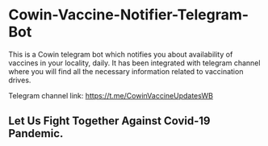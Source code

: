 # Cowin-Vaccine-Notifier-Telegram-Bot

This is a Cowin telegram bot which notifies you about availability of vaccines in your locality, daily.
It has been integrated with telegram channel where you will find all the necessary information related to vaccination drives.

Telegram channel link: https://t.me/CowinVaccineUpdatesWB

## Let Us Fight Together Against Covid-19 Pandemic.
